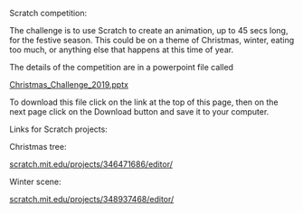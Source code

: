 Scratch competition:

The challenge is to use Scratch to create an animation, up to 45 secs long, for the festive season. This could be on a theme of Christmas, winter, eating too much, or anything else that happens at this time of year.

The details of the competition are in a powerpoint file called 

[Christmas_Challenge_2019.pptx](./Christmas_Challenge_2019.pptx)
 
To download this file click on the link at the top of this page, then on the next page click on the Download button and save it to your computer.



Links for Scratch projects:

Christmas tree:

[scratch.mit.edu/projects/346471686/editor/](http://scratch.mit.edu/projects/346471686/editor/)

Winter scene:

[scratch.mit.edu/projects/348937468/editor/](http://scratch.mit.edu/projects/348937468/editor/)

